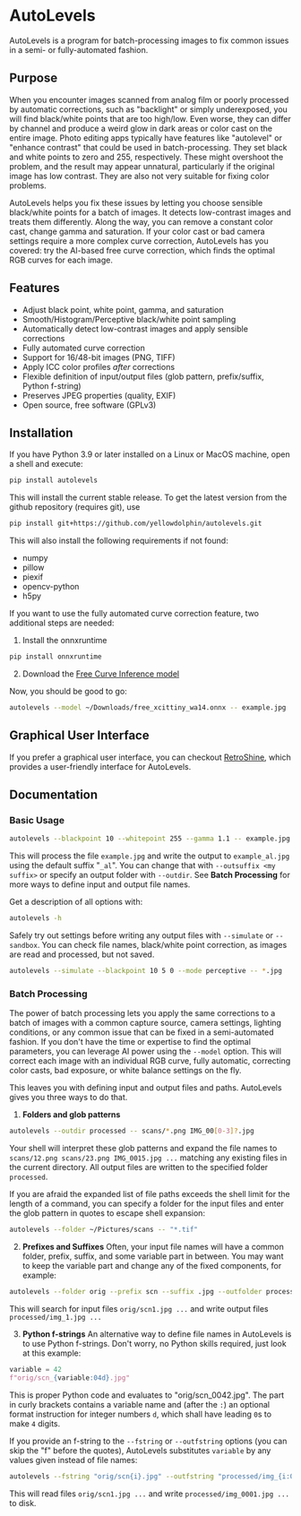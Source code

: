 # AutoLevels

AutoLevels is a program for batch-processing images to fix common issues in a semi- or fully-automated fashion.

## Purpose

When you encounter images scanned from analog film or poorly processed by automatic corrections, such as "backlight" or simply underexposed, you will find black/white points that are too high/low. Even worse, they can differ by channel and produce a weird glow in dark areas or color cast on the entire image. Photo editing apps typically have features like "autolevel" or "enhance contrast" that could be used in batch-processing. They set black and white points to zero and 255, respectively. These might overshoot the problem, and the result may appear unnatural, particularly if the original image has low contrast. They are also not very suitable for fixing color problems.

AutoLevels helps you fix these issues by letting you choose sensible black/white points for a batch of images. It detects low-contrast images and treats them differently. Along the way, you can remove a constant color cast, change gamma and saturation. If your color cast or bad camera settings require a more complex curve correction, AutoLevels has you covered: try the AI-based free curve correction, which finds the optimal RGB curves for each image.

## Features

- Adjust black point, white point, gamma, and saturation
- Smooth/Histogram/Perceptive black/white point sampling
- Automatically detect low-contrast images and apply sensible corrections
- Fully automated curve correction
- Support for 16/48-bit images (PNG, TIFF)
- Apply ICC color profiles *after* corrections
- Flexible definition of input/output files (glob pattern, prefix/suffix, Python f-string)
- Preserves JPEG properties (quality, EXIF)
- Open source, free software (GPLv3)

## Installation

If you have Python 3.9 or later installed on a Linux or MacOS machine, open a shell and execute:

```bash
pip install autolevels
```

This will install the current stable release. To get the latest version from the github repository (requires git), use

```bash
pip install git+https://github.com/yellowdolphin/autolevels.git
```

This will also install the following requirements if not found:
- numpy
- pillow
- piexif
- opencv-python
- h5py

If you want to use the fully automated curve correction feature, two additional steps are needed:

1. Install the onnxruntime
```bash
pip install onnxruntime
```
2. Download the [Free Curve Inference model](https://www.retroshine.eu/download/free_xcittiny_wa14.onnx)

Now, you should be good to go:
```bash
autolevels --model ~/Downloads/free_xcittiny_wa14.onnx -- example.jpg
```

## Graphical User Interface

If you prefer a graphical user interface, you can checkout [RetroShine](https://retroshine.eu), which provides a user-friendly interface for AutoLevels.

## Documentation

### Basic Usage

```bash
autolevels --blackpoint 10 --whitepoint 255 --gamma 1.1 -- example.jpg
```

This will process the file `example.jpg` and write the output to `example_al.jpg` using the default suffix "`_al`". You can change that with `--outsuffix <my suffix>` or specify an output folder with `--outdir`. See **Batch Processing** for more ways to define input and output file names.

Get a description of all options with:

```bash
autolevels -h
```

Safely try out settings before writing any output files with `--simulate` or `--sandbox`. You can check file names, black/white point correction, as images are read and processed, but not saved.
```bash
autolevels --simulate --blackpoint 10 5 0 --mode perceptive -- *.jpg
```

### Batch Processing

The power of batch processing lets you apply the same corrections to a batch of images with a common capture source, camera settings, lighting conditions, or any common issue that can be fixed in a semi-automated fashion. If you don't have the time or expertise to find the optimal parameters, you can leverage AI power using the `--model` option. This will correct each image with an individual RGB curve, fully automatic, correcting color casts, bad exposure, or white balance settings on the fly.

This leaves you with defining input and output files and paths. AutoLevels gives you three ways to do that.

1. **Folders and glob patterns**
```bash
autolevels --outdir processed -- scans/*.png IMG_00[0-3]?.jpg
```
Your shell will interpret these glob patterns and expand the file names to `scans/12.png scans/23.png IMG_0015.jpg ...` matching any existing files in the current directory. All output files are written to the specified folder `processed`.

If you are afraid the expanded list of file paths exceeds the shell limit for the length of a command, you can specify a folder for the input files and enter the glob pattern in quotes to escape shell expansion:
```bash
autolevels --folder ~/Pictures/scans -- "*.tif"
```

2. **Prefixes and Suffixes**
Often, your input file names will have a common folder, prefix, suffix, and some variable part in between. You may want to keep the variable part and change any of the fixed components, for example:
```bash
autolevels --folder orig --prefix scn --suffix .jpg --outfolder processed --outprefix img_ --outsuffix .jpg -- 1 2 3 4
```
This will search for input files `orig/scn1.jpg ...` and write output files `processed/img_1.jpg ...`

3. **Python f-strings**
An alternative way to define file names in AutoLevels is to use Python f-strings. Don't worry, no Python skills required, just look at this example:
```python
variable = 42
f"orig/scn_{variable:04d}.jpg"
```
This is proper Python code and evaluates to "orig/scn_0042.jpg". The part in curly brackets contains a variable name and (after the `:`) an optional format instruction for integer numbers `d`, which shall have leading `0`s to make `4` digits.

If you provide an f-string to the `--fstring` or `--outfstring` options (you can skip the "f" before the quotes), AutoLevels substitutes `variable` by any values given instead of file names:
```bash
autolevels --fstring "orig/scn{i}.jpg" --outfstring "processed/img_{i:04d}.jpg" -- 1 2 3
```
This will read files `orig/scn1.jpg ...` and write `processed/img_0001.jpg ...` to disk.

